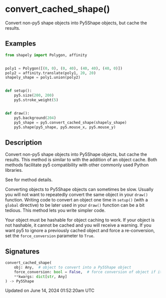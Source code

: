 # convert_cached_shape()

Convert non-py5 shape objects into Py5Shape objects, but cache the results.

## Examples

<div class="example-table">

<div class="example-row"><div class="example-cell-image">

</div><div class="example-cell-code">

```python
from shapely import Polygon, affinity


poly1 = Polygon([(0, 0), (0, 40), (40, 40), (40, 0)])
poly2 = affinity.translate(poly1, 20, 20)
shapely_shape = poly1.union(poly2)


def setup():
    py5.size(200, 200)
    py5.stroke_weight(5)


def draw():
    py5.background(204)
    py5_shape = py5.convert_cached_shape(shapely_shape)
    py5.shape(py5_shape, py5.mouse_x, py5.mouse_y)
```

</div></div>

</div>

## Description

Convert non-py5 shape objects into Py5Shape objects, but cache the results. This method is similar to [](sketch_convert_shape) with the addition of an object cache. Both methods facilitate py5 compatibility with other commonly used Python libraries.

See [](sketch_convert_shape) for method details.

Converting objects to Py5Shape objects can sometimes be slow. Usually you will not want to repeatedly convert the same object in your `draw()` function. Writing code to convert an object one time in `setup()` (with a `global` directive) to be later used in your `draw()` function can be a bit tedious. This method lets you write simpler code.

Your object must be hashable for object caching to work. If your object is not hashable, it cannot be cached and you will receive a warning. If you want py5 to ignore a previously cached object and force a re-conversion, set the `force_conversion` parameter to `True`.

## Signatures

```python
convert_cached_shape(
    obj: Any,  # object to convert into a Py5Shape object
    force_conversion: bool = False,  # force conversion of object if it is already in the cache
    **kwargs: dict[str, Any]
) -> Py5Shape
```

Updated on June 14, 2024 01:52:20am UTC
